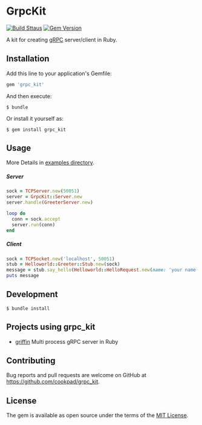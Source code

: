 # GrpcKit

[![Build Sttaus](https://github.com/cookpad/grpc_kit/workflows/ci/badge.svg)](https://github.com/cookpad/grpc_kit/actions)
[![Gem Version](https://badge.fury.io/rb/grpc_kit.svg)](https://badge.fury.io/rb/grpc_kit)

A kit for creating [gRPC](https://grpc.io/) server/client in Ruby.

## Installation

Add this line to your application's Gemfile:

```ruby
gem 'grpc_kit'
```

And then execute:

```
$ bundle
```

Or install it yourself as:

```
$ gem install grpc_kit
```

## Usage

More Details in [examples directory](https://github.com/cookpad/grpc_kit/tree/master/examples).

##### Server

```ruby
sock = TCPServer.new(50051)
server = GrpcKit::Server.new
server.handle(GreeterServer.new)

loop do
  conn = sock.accept
  server.run(conn)
end
```

##### Client

```ruby
sock = TCPSocket.new('localhost', 50051)
stub = Helloworld::Greeter::Stub.new(sock)
message = stub.say_hello(Helloworld::HelloRequest.new(name: 'your name')).message
puts message
```

## Development

```
$ bundle install
```

## Projects using grpc_kit

* [griffin](https://github.com/cookpad/griffin) Multi process gRPC server in Ruby

## Contributing

Bug reports and pull requests are welcome on GitHub at https://github.com/cookpad/grpc_kit.

## License

The gem is available as open source under the terms of the [MIT License](https://opensource.org/licenses/MIT).

